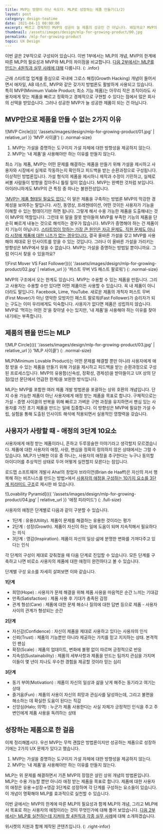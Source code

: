```yaml
---
title: MVP는 방향이 아닌 속도다. MLP로 성장하는 제품 만들기(1/2)
layout: post
category: design-teatime
date: 2021-04-11 00:00:00
excerpt: 빠르고 경제적인 MVP의 성공이 늘 제품의 성공인 건 아닙니다. 왜일까요? MVP의 한계를 극복하는 MLP(Minimum Lovable Product)을 알아봅니다.
thumbnail: /assets/images/design/mlp-for-growing-product/00.jpg
permalink: /mlp-for-growing-product
topic: UX Design
---
```


이번 글은 2부작으로 구성되어 있습니다. 이번 1부에서는 MLP의 개념, MVP의 한계에 따른 MLP의 필요성과 MVP와 MLP의 차이점을 비교합니다. <a title='일은 최소로, 효과는 최대로. MLP 4원칙. MLP로 성장하는 제품 만들기(2/2)' href='/four-principles-of-mlp' target='_blank'>다음 2부에서는 MLP를 만드는 4원칙과 실무 사례에 대해</a> 다룹니다.
{: .infor}

근래 스타트업 업계를 중심으로 국내에 그로스 해킹(Growth Hacking) 개념이 들어서면서 애자일, AB 테스트, MVP와 같은 갖가지 방법론도 활발하게 사용되고 있습니다. 특히 MVP(Minimum Viable Product; 최소 기능 제품)는 아무리 작은 조직이라도 사용자에게 맞는 제품을 빠르고 정확하고 경제적으로 구현할 수 있다는 점에서 많은 회사의 선택을 받았습니다. 그러나 성공한 MVP가 늘 성공한 제품이 되는 건 아닙니다.

## MVP만으로 제품을 만들 수 없는 2가지 이유

![MVP Circle]({{ '/assets/images/design/mlp-for-growing-product/01.jpg' | relative_url }} 'MVP 사이클')
{: .normal-size}

1. MVP는 가설을 증명하는 도구이지 가설 자체에 대한 방향성을 제공하지 않는다.
2. MVP는 ‘내 제품’을 사용해야만 하는 이유를 만들지 않는다.

최소 기능 제품, MVP는 어떤 문제를 해결하는 제품을 만들기 위해 가설을 제시하고 사용자와 시장에서 실제로 작동하는지 확인하고 피드백을 받는 순환과정으로 구성됩니다. 이상적인 방법론입니다. 가설 형식의 제품을 제시하니 제작과 수정이 기민하고, 실제로 써볼 사람들이 방향을 잡아주니 틀릴 일이 없습니다. MVP는 완벽한 것처럼 보입니다. 아이러니하게도 MVP의 큰 특징 중 하나는 불완전성입니다.

<a title="Jim Brikman(Y Combinator) - A Minimum Viable Product Is Not a Product, It's a Process" href='https://www.ycombinator.com/library/4Q-a-minimum-viable-product-is-not-a-product-it-s-a-process' target='_blank'>'MVP는 제품 형태일 필요도 없다.'</a> 이 말은 제품을 구축하는 방법론 MVP의 막강한 경제성을 보여주는 말입니다. 사진, 동영상, 프레젠테이션, 어떤 것이든 사용자가 기능을 이해할 수 있는 형태이기만 하면 됩니다. 그렇게 해서 수용 가능한 제품을 도출해내는 것이 MVP의 역할입니다. 그런데 위 말을 잘못 받아들여 MVP를 부족한 기능의 제품을 단순히 빠르게 내놓는 것으로 해석하는 경우가 많습니다. MVP가 증명해야 하는 건 제품이지 기능이 아닙니다. <a title='CB Insights, 2019 - The Top 20 Reasons Startups Fail' href='https://www.cbinsights.com/research/startup-failure-reasons-top/' target='_blank'>스타트업이 망하는 가장 큰 원인은 자금 문제도, 직원 문제도 아니라 시장에 제품에 대한 니즈가 없는 경우입니다.</a> 결국 올바른 가설을 갖고 MVP를 사용해야 제대로 된 인사이트를 얻을 수 있는 것입니다. 그러나 이 올바른 가설을 가리키는 방향성은 MVP에서 찾을 수 없습니다. MVP는 가설을 증명하는 방법일 뿐이니까요. 그럼 어디서 찾을 수 있을까요?

![First Mover VS Fast Follower]({{ '/assets/images/design/mlp-for-growing-product/02.jpg' | relative_url }} '퍼스트 무버 VS 패스트 팔로워')
{: .normal-size}

MVP의 구조에서 오는 한계도 있습니다. MVP는 수용할 수 있는 제품을 만듭니다. 그리고 사용자는 수용할 수만 있다면 어떤 제품이든 사용할 수 있습니다. 꼭 내 제품이 아니더라도 말입니다. Facebook, Lime, YouTube. 새로운 제품의 개척자 퍼스트 무버(First Mover)가 아닌 영악한 모방자인 패스트 팔로워(Fast Follower)가 승리자가 되는 구도는 이미 우리에게도 익숙합니다. 사용자가 없다면 제품은 성립하지 않습니다. MVP로 ‘먹히는 어떤 것’을 찾아낼 수는 있지만, ‘내 제품’을 사용해야 하는 이유를 찾아내기에는 부족합니다.

## 제품의 팬을 만드는 MLP

![MLP Circle]({{ '/assets/images/design/mlp-for-growing-product/03.jpg' | relative_url }} 'MLP 사이클')
{: .normal-size}

MLP(Minimum Lovable Product)는 어떤 문제를 해결할 뿐만 아니라 사용자에게 애정 받을 수 있는 제품을 만들기 위해 가설을 제시하고 피드백을 받는 순환과정으로 구성된 프로세스입니다. MVP의 유용함(신속성, 정확성, 경제성)을 받아들이고 UX 상의 단점(앞선 문단에서 언급한 한계)을 보완한 방식입니다.

MLP는 MVP를 포함한 여러 제품 개발 방법론을 포괄하는 상위 호환의 개념입니다. 단지 수용 가능한 제품이 아닌 사용자에게 애정 받는 제품을 목표로 합니다. 구체적으로는 가설 - 증명 사이클의 반복을 위해 빠르고 가벼운 구현 과정을 유지하면서 팬심 있는 사용자를 가진 초기 제품을 만드는 일에 집중합니다. 이 방향성은 MVP에 필요한 가설 수립, 실험을 통해 도출된 인사이트 해석에 적용되면서 실용적인 영향력을 갖습니다. 

## 사용자가 사랑할 때 - 애정의 3단계 10요소

사용자에게 애정 받는 제품이라니, 흔하고 두루뭉술한 이야기라고 생각할지 모르겠습니다. 제품에 대한 사용자의 애정, 사랑, 팬심을 정확히 정의하지 않은 상태에서는 그럴 수 있습니다. MLP가 난해한 이유 중 하나는, 사용자의 애정을 추구한다는 누구나 동의할 아이디어를 추상적인 상태로 두어 어떻게 실천할지 모른다는 점입니다.

로드맵 소프트웨어 개발사 Aha!의 창업자 브라이언(Brian de Haaff)은 자신의 저서 행복해 하는 비즈니스를 만드는 방법>에서 <a title='Brain De Haaff(Aha!), 2017 - The 10 Building Blocks of Lovability' href='https://www.aha.io/blog/the-10-building-blocks-of-lovability' target='_blank'>사용자의 애정을 구성하는 10가지 요소를 3단계 피라미드 구조</a>로 제시한 바 있습니다.

![Lovability Pyramid]({{ '/assets/images/design/mlp-for-growing-product/04.jpg' | relative_url }} '애정 피라미드')
{: .full-size}

사용자의 애정은 단계별로 다음과 같이 구분할 수 있습니다.

- 1단계 : 유용(Utility). 제품이 문제를 해결하는 유용한 것이라는 평가
- 2단계 : 성장(Growth). 제품이 자신이 하는 일에 도움이 되며 지속적해서 필요하다는 의식
- 3단계 : 영감(Inspiration). 제품이 자신의 일상·삶에 분명한 변화를 가져다주고 있다는 인식

각 단계의 구성이 제대로 갖춰졌을 때 다음 단계로 진입할 수 있습니다. 모든 단계를 구축하고 나면 비로소 사용자의 제품에 대한 애정이 완전하다고 볼 수 있습니다.

단계별 구성 요소를 자세히 살펴보면 이와 같습니다.

**1단계**

- 희망(Hope) : 사용자가 문제 해결을 위해 제품 사용을 마음먹은 순간 느끼는 기대감
- 만족(Satisfaction) : 제품 사용 후 기대가 충족된 감정
- 관계 형성(Care) : 제품에 대한 문제 해소나 질의에 대한 답변 등으로 제품 - 사용자 사이의 관계가 형성되는 순간

**2단계**

- 자신감(Confidence) : 자신이 제품을 제대로 사용하고 있다는 사용자의 인식
- 신뢰(Trust) : 제품의 기능뿐만 아니라 제공하는 가치를 믿고 지지하는 상태. 본격적인 팬심
- 확장(Scale) : 제품의 업데이트, 변화에 불평 없이 따르며 긍정적으로 반응
- 지속성(Sustainability) : 제품의 세부사항과 제품을 만드는 팀까지 관심을 가지며 이들이 몇 년이 지나도 우수한 경험을 제공할 것이라 믿는 심리

**3단계**

- 동기 부여(Motivation) : 제품이 자신의 일상과 삶을 낫게 해주는 동기라고 여기는 상태
- 즐거움(Fun) : 제품의 사용이 자신의 희망과 관심사를 달성하는데, 그리고 불편을 해소하는 데 확실한 도움이 된다는 직감
- 신앙심(Halo; 의역) : 누군가 제품 사용한다는 사실 자체가 긍정적인 인식을 주고 주변인에게 제품 사용을 독려하는 상태

## 성장하는 제품으로 한 걸음

이제 정리해봅시다. 우선 MVP는 무척 괜찮은 방법론이지만 성공하는 제품으로 성장하기에는 2가지 UX 문제가 있다고 했습니다.

1. MVP는 가설을 증명하는 도구이지 가설 자체에 대한 방향성을 제공하지 않는다.
2. MVP는 ‘내 제품’을 사용해야만 하는 이유를 만들지 않는다.

MLP는 위 문제를 해결하면서 기존 MVP의 장점은 살린 상위 개념의 방법론입니다. MLP는 수용 가능할 뿐만 아니라 애정 받는 제품을 목표로 합니다. 제품에 대한 사용자의 애정은 유용→성장→영감 3단계로 성장하며 각 단계를 구성하는 요소들이 있습니다. 이 개념이 명확해야 MLP를 효과적으로 실천할 수 있습니다.

이번 글에서는 MVP의 한계에 따른 MLP의 필요성과 함께 MLP의 개념, 그리고 MLP에서 목표로 하는 사용자의 애정이라는 것이 무엇인가에 대해 풀어 보았습니다. <a title='일은 최소로, 효과는 최대로. MLP 4원칙. MLP로 성장하는 제품 만들기(2/2)' href='/four-principles-of-mlp' target='_blank'>다음 2부에서는 MLP를 실천하는데 지켜야 할 4원칙과 각종 실무 사례</a>에 대해 소개하겠습니다.

위시켓의 지원과 함께 제작된 콘텐츠입니다.
{: .right-infor}